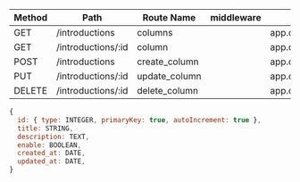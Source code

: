 


|Method|Path|Route Name|middleware|Controller.Action|Note|
|--|--|--|--|--|--|
|GET|/introductions|columns||app.controller.introduction.index|
|GET|/introductions/:id|column||app.controller.introduction.show|
|POST|/introductions|create_column||app.controller.introduction.create|
|PUT|/introductions/:id|update_column||app.controller.introduction.update|
|DELETE|/introductions/:id|delete_column||app.controller.introduction.destroy|


```js
{
  id: { type: INTEGER, primaryKey: true, autoIncrement: true },
  title: STRING,
  description: TEXT,
  enable: BOOLEAN,
  created_at: DATE,
  updated_at: DATE,
}
```